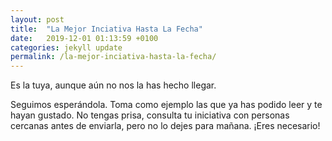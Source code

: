 ```yaml
---
layout: post
title:  "La Mejor Inciativa Hasta La Fecha"
date:   2019-12-01 01:13:59 +0100
categories: jekyll update
permalink: /la-mejor-inciativa-hasta-la-fecha/
---
```

Es la tuya, aunque aún no nos la has hecho llegar.

Seguimos esperándola. Toma como ejemplo las que ya has podido leer y te hayan gustado. No tengas prisa, consulta tu iniciativa con personas cercanas antes de enviarla, pero no lo dejes para mañana. ¡Eres necesario!
